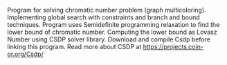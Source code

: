 Program for solving chromatic number problem (graph multicoloring). 
Implementing global search with constraints and branch and bound techniques.
Program uses Semidefinite programming relaxation to find the lower bound of chromatic number.
Computing the lower bound as Lovasz Number using CSDP solver library. 
Download and compile Csdp before linking this program.
Read more about CSDP at https://projects.coin-or.org/Csdp/
